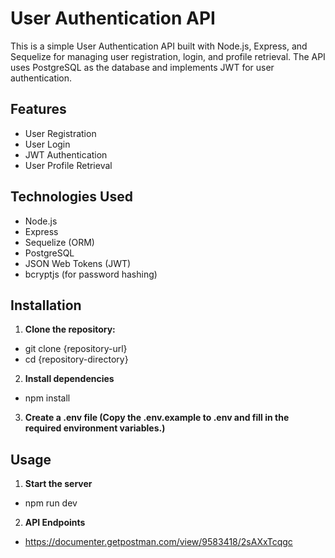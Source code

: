 # User Authentication API

This is a simple User Authentication API built with Node.js, Express, and Sequelize for managing user registration, login, and profile retrieval. The API uses PostgreSQL as the database and implements JWT for user authentication.

## Features

- User Registration
- User Login
- JWT Authentication
- User Profile Retrieval

## Technologies Used

- Node.js
- Express
- Sequelize (ORM)
- PostgreSQL
- JSON Web Tokens (JWT)
- bcryptjs (for password hashing)

## Installation

1. **Clone the repository:**
- git clone {repository-url}
- cd {repository-directory}

2. **Install dependencies**
- npm install

3. **Create a .env file (Copy the .env.example to .env and fill in the required environment variables.)**


## Usage

1. **Start the server**
- npm run dev

2. **API Endpoints**
- https://documenter.getpostman.com/view/9583418/2sAXxTcqgc


